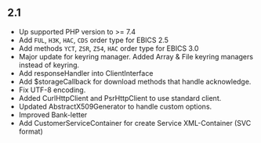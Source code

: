 ## 2.1

* Up supported PHP version to >= 7.4
* Add `FUL`, `H3K`, `HAC`, `CDS` order type for EBICS 2.5
* Add methods `YCT`, `ZSR`, `Z54`, `HAC` order type for EBICS 3.0
* Major update for keyring manager. Added Array & File keyring managers instead of keyring.
* Add responseHandler into ClientInterface
* Add $storageCallback for download methods that handle acknowledge.
* Fix UTF-8 encoding.
* Added CurlHttpClient and PsrHttpClient to use standard client.
* Updated AbstractX509Generator to handle custom options.
* Improved Bank-letter
* Add CustomerServiceContainer for create Service XML-Container (SVC format)
